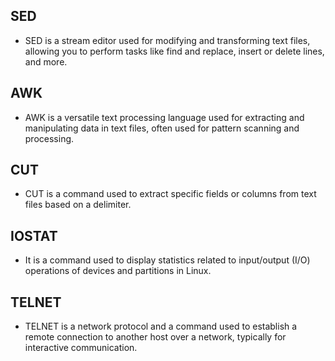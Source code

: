 ## SED
- SED is a stream editor used for modifying and transforming text files, allowing you to perform tasks like find and replace, insert or delete lines, and more.

## AWK
- AWK is a versatile text processing language used for extracting and manipulating data in text files, often used for pattern scanning and processing.

## CUT
- CUT is a command used to extract specific fields or columns from text files based on a delimiter.

## IOSTAT
- It is a command used to display statistics related to input/output (I/O) operations of devices and partitions in Linux.

## TELNET
- TELNET is a network protocol and a command used to establish a remote connection to another host over a network, typically for interactive communication.
